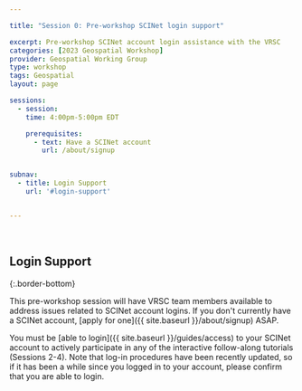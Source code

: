```yaml
---

title: "Session 0: Pre-workshop SCINet login support"

excerpt: Pre-workshop SCINet account login assistance with the VRSC
categories: [2023 Geospatial Workshop]  
provider: Geospatial Working Group
type: workshop
tags: Geospatial
layout: page

sessions:
  - session: 
    time: 4:00pm-5:00pm EDT

    prerequisites:
      - text: Have a SCINet account 
        url: /about/signup


subnav:
  - title: Login Support
    url: '#login-support'


---
```


<br>

## Login Support
{:.border-bottom}

This pre-workshop session will have VRSC team members available to address issues related to SCINet account logins. If you don't currently have a SCINet account, [apply for one]({{ site.baseurl }}/about/signup) ASAP. 

You must be [able to login]({{ site.baseurl }}/guides/access) to your SCINet account to actively participate in any of the interactive follow-along tutorials (Sessions 2-4). Note that log-in procedures have been recently updated, so if it has been a while since you logged in to your account, please confirm that you are able to login. 


